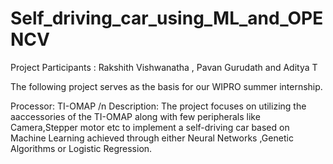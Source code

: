 # Self_driving_car_using_ML_and_OPENCV
Project Participants : Rakshith Vishwanatha , Pavan Gurudath and Aditya T

The following project serves as the basis for our WIPRO summer internship.

Processor: TI-OMAP /n
Description: The project focuses on utilizing the aaccessories of the TI-OMAP along with few peripherals like 
             Camera,Stepper motor etc to implement a self-driving car based on Machine Learning achieved through 
             either Neural Networks ,Genetic Algorithms or Logistic Regression.
